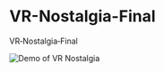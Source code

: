 # VR-Nostalgia-Final
VR‑Nostalgia‑Final



![Demo of VR Nostalgia](https://media.giphy.com/media/AdyjRAR4MwtCQMcuV9/giphy.gif)



